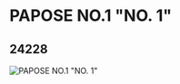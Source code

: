 # PAPOSE NO.1 "NO. 1"
## 24228
![PAPOSE NO.1 "NO. 1"](https://lc-www-live-s.legocdn.com/media/bricks/5/2/6131197.jpg)